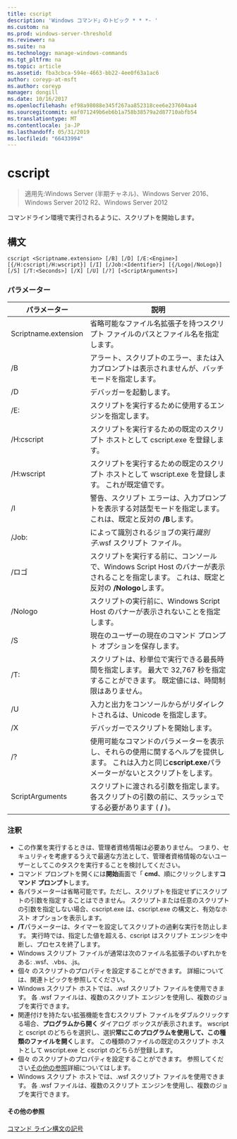 ```yaml
---
title: cscript
description: 'Windows コマンド」のトピック * * *- '
ms.custom: na
ms.prod: windows-server-threshold
ms.reviewer: na
ms.suite: na
ms.technology: manage-windows-commands
ms.tgt_pltfrm: na
ms.topic: article
ms.assetid: fba3cbca-594e-4663-bb22-4ee0f63a1ac6
author: coreyp-at-msft
ms.author: coreyp
manager: dongill
ms.date: 10/16/2017
ms.openlocfilehash: ef98a98088e345f267aa852318cee6e237604aa4
ms.sourcegitcommit: eaf071249b6eb6b1a758b38579a2d87710abfb54
ms.translationtype: MT
ms.contentlocale: ja-JP
ms.lasthandoff: 05/31/2019
ms.locfileid: "66433994"
---
```

# <a name="cscript"></a>cscript

>適用先:Windows Server (半期チャネル)、Windows Server 2016、Windows Server 2012 R2、Windows Server 2012

コマンドライン環境で実行されるように、スクリプトを開始します。
## <a name="syntax"></a>構文
```
cscript <Scriptname.extension> [/B] [/D] [/E:<Engine>] [{/H:cscript|/H:wscript}] [/I] [/Job:<Identifier>] [{/Logo|/NoLogo}] [/S] [/T:<Seconds>] [/X] [/U] [/?] [<ScriptArguments>]
```
### <a name="parameters"></a>パラメーター

|      パラメーター       |                                                                      説明                                                                       |
|----------------------|--------------------------------------------------------------------------------------------------------------------------------------------------------|
| Scriptname.extension |                                 省略可能なファイル名拡張子を持つスクリプト ファイルのパスとファイル名を指定します。                                 |
|          /B          |                                アラート、スクリプトのエラー、または入力プロンプトは表示されませんが、バッチ モードを指定します。                                |
|          /D          |                                                                  デバッガーを起動します。                                                                  |
|     /E:<Engine>      |                                                  スクリプトを実行するために使用するエンジンを指定します。                                                  |
|      /H:cscript      |                                         スクリプトを実行するための既定のスクリプト ホストとして cscript.exe を登録します。                                          |
|      /H:wscript      |                               スクリプトを実行するための既定のスクリプト ホストとして wscript.exe を登録します。 これが既定値です。                               |
|          /I          |        警告、スクリプト エラーは、入力プロンプトを表示する対話型モードを指定します。 これは、既定と反対の **/B**します。         |
|  /Job:<Identifier>   |                                             によって識別されるジョブの実行*識別子*.wsf スクリプト ファイル。                                             |
|        /ロゴ         | スクリプトを実行する前に、コンソールで、Windows Script Host のバナーが表示されることを指定します。 これは、既定と反対の **/Nologo**します。 |
|       /Nologo        |                                 スクリプトの実行前に、Windows Script Host のバナーが表示されないことを指定します。                                 |
|          /S          |                                             現在のユーザーの現在のコマンド プロンプト オプションを保存します。                                             |
|     /T:<Seconds>     |            スクリプトは、秒単位で実行できる最長時間を指定します。 最大で 32,767 秒を指定することができます。 既定値には、時間制限はありません。             |
|          /U          |                                      入力と出力をコンソールからがリダイレクトされるは、Unicode を指定します。                                       |
|          /X          |                                                           デバッガーでスクリプトを開始します。                                                           |
|          /?          |  使用可能なコマンドのパラメーターを表示し、それらの使用に関するヘルプを提供します。 これは入力と同じ**cscript.exe**パラメーターがないとスクリプトをします。  |
|   ScriptArguments    |                        スクリプトに渡される引数を指定します。 各スクリプトの引数の前に、スラッシュでする必要があります ( **/** )。                         |

### <a name="remarks"></a>注釈
-   この作業を実行するときは、管理者資格情報は必要ありません。 つまり、セキュリティを考慮するうえで最適な方法として、管理者資格情報のないユーザーとしてこのタスクを実行することを検討してください。
-   コマンド プロンプトを開くには**開始**画面で「 **cmd**、順にクリックします**コマンド プロンプト**します。
-   各パラメーターは省略可能です。ただし、スクリプトを指定せずにスクリプトの引数を指定することはできません。 スクリプトまたは任意のスクリプトの引数を指定しない場合、cscript.exe は、cscript.exe の構文と、有効なホスト オプションを表示します。
-   **/T**パラメーターは、タイマーを設定してスクリプトの過剰な実行を防止します。 実行時では、指定した値を超える、cscript はスクリプト エンジンを中断し、プロセスを終了します。
-   Windows スクリプト ファイルが通常は次のファイル名拡張子のいずれかをある: .wsf、.vbs、.js。
-   個々 のスクリプトのプロパティを設定することができます。 詳細については、関連トピックを参照してください。
-   Windows スクリプト ホストでは、.wsf スクリプト ファイルを使用できます。 各 .wsf ファイルは、複数のスクリプト エンジンを使用し、複数のジョブを実行できます。
-   関連付けを持たない拡張機能を含むスクリプト ファイルをダブルクリックする場合、**プログラムから開く** ダイアログ ボックスが表示されます。 wscript と cscript のどちらを選択し、選択**常にこのプログラムを使用して、この種類のファイルを開く**します。 この種類のファイルの既定のスクリプト ホストとして wscript.exe と cscript のどちらが登録します。
-   個々 のスクリプトのプロパティを設定することができます。 参照してください[その他の参照](#BKMK_references)詳細についてはします。
-   Windows スクリプト ホストでは、.wsf スクリプト ファイルを使用できます。 各 .wsf ファイルは、複数のスクリプト エンジンを使用し、複数のジョブを実行できます。

#### <a name="BKMK_references"></a>その他の参照

[コマンド ライン構文の記号](command-line-syntax-key.md)

